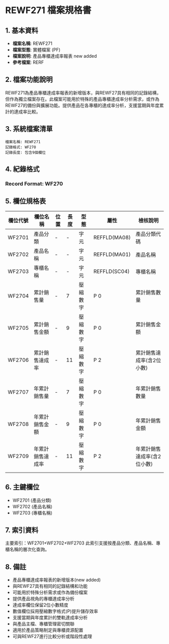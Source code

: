 # REWF271 檔案規格書

## 1. 基本資料
- **檔案名稱**: REWF271
- **檔案型態**: 實體檔案 (PF)
- **檔案說明**: 產品專櫃達成率報表 new added
- **參考檔案**: RERF

## 2. 檔案功能說明
REWF271為產品專櫃達成率報表的新增版本，與REWF27具有相同的記錄結構，但作為獨立檔案存在。此檔案可能用於特殊的產品專櫃達成率分析需求，或作為REWF27的備份與擴展功能。提供產品在各專櫃的達成率分析，支援當期與年度累計的達成率比較。

## 3. 系統檔案清單
```
檔案名稱: REWF271
記錄格式: WF270
記錄長度: 包含9個欄位
```

## 4. 紀錄格式
### Record Format: WF270

## 5. 欄位規格表

| 欄位代號 | 欄位名稱 | 位置 | 長度 | 型態 | 屬性 | 檢核說明 |
|---------|----------|------|------|------|------|----------|
| WF2701 | 產品分類 | - | - | 字元 | REFFLD(MA08) | 產品分類代碼 |
| WF2702 | 產品名稱 | - | - | 字元 | REFFLD(MA01) | 產品名稱 |
| WF2703 | 專櫃名稱 | - | - | 字元 | REFFLD(SC04) | 專櫃名稱 |
| WF2704 | 累計銷售量 | - | 7 | 壓縮數字 | P 0 | 累計銷售數量 |
| WF2705 | 累計銷售金額 | - | 9 | 壓縮數字 | P 0 | 累計銷售金額 |
| WF2706 | 累計銷售達成率 | - | 11 | 壓縮數字 | P 2 | 累計銷售達成率(含2位小數) |
| WF2707 | 年累計銷售量 | - | 7 | 壓縮數字 | P 0 | 年累計銷售數量 |
| WF2708 | 年累計銷售金額 | - | 9 | 壓縮數字 | P 0 | 年累計銷售金額 |
| WF2709 | 年累計銷售達成率 | - | 11 | 壓縮數字 | P 2 | 年累計銷售達成率(含2位小數) |

## 6. 主鍵欄位
- WF2701 (產品分類)
- WF2702 (產品名稱)
- WF2703 (專櫃名稱)

## 7. 索引資料
主要索引：WF2701+WF2702+WF2703
此索引支援按產品分類、產品名稱、專櫃名稱的層次化查詢。

## 8. 備註
- 產品專櫃達成率報表的新增版本(new added)
- 與REWF27具有相同的記錄結構和功能
- 可能用於特殊分析需求或作為備份檔案
- 提供產品視角的專櫃達成率分析
- 達成率欄位保留2位小數精度
- 數值欄位採用壓縮數字格式(P)提升儲存效率
- 支援當期與年度累計的雙軌達成率分析
- 與產品主檔、專櫃管理密切關聯
- 適用於產品策略制定與專櫃資源配置
- 可與REWF27進行比較分析或階段性處理 